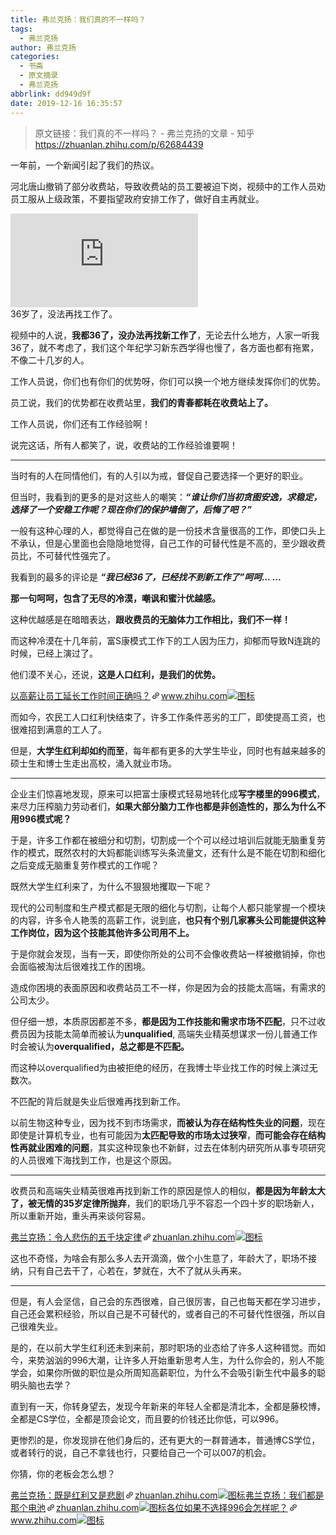 ```yaml
---
title: 弗兰克扬：我们真的不一样吗？
tags:
  - 弗兰克扬
author: 弗兰克扬
categories:
  - 书斋
  - 原文摘录
  - 弗兰克扬
abbrlink: dd949d9f
date: 2019-12-16 16:35:57
---
```

> 原文链接：我们真的不一样吗？ - 弗兰克扬的文章 - 知乎
       <https://zhuanlan.zhihu.com/p/62684439>
>
<!--more-->

<div class="Post-RichTextContainer"><div class="RichText ztext Post-RichText"><p>一年前，一个新闻引起了我们的热议。</p><p>河北唐山撤销了部分收费站，导致收费站的员工要被迫下岗，视频中的工作人员劝员工服从上级政策，不要指望政府安排工作了，做好自主再就业。</p><div><div class="RichText-video" data-za-detail-view-path-module="VideoItem" data-za-extra-module="{&quot;card&quot;:{&quot;content&quot;:{&quot;type&quot;:&quot;Video&quot;,&quot;sub_type&quot;:&quot;SelfHosted&quot;,&quot;video_id&quot;:&quot;1101781364743028736&quot;,&quot;is_playable&quot;:true}}}"><div class="VideoCard VideoCard--interactive"><div class="VideoCard-layout"><div class="VideoCard-video"><div class="VideoCard-video-content"><div class="VideoCard-player"><iframe frameborder="0" allowfullscreen="" src="https://www.zhihu.com/video/1101781364743028736?autoplay=false&amp;useMSE="></iframe></div></div></div><div class="VideoCard-content"><div class="VideoCard-title">36岁了，没法再找工作了。</div></div></div><div class="VideoCard-mask"></div></div></div></div><p>视频中的人说，<b>我都36了，没办法再找新工作了</b>，无论去什么地方，人家一听我36了，就不考虑了，我们这个年纪学习新东西学得也慢了，各方面也都有拖累，不像二十几岁的人。</p><p>工作人员说，你们也有你们的优势呀，你们可以换一个地方继续发挥你们的优势。</p><p>员工说，我们的优势都在收费站里，<b>我们的青春都耗在收费站上了。</b></p><p>工作人员说，你们还有工作经验啊！</p><p>说完这话，所有人都笑了，说，收费站的工作经验谁要啊！</p><hr><p>当时有的人在同情他们，有的人引以为戒，督促自己要选择一个更好的职业。</p><p>但当时，我看到的更多的是对这些人的嘲笑：<i><b>“谁让你们当初贪图安逸，求稳定，选择了一个安稳工作呢？现在你们的保护墙倒了，后悔了吧？”</b></i></p><p>一般有这种心理的人，都觉得自己在做的是一份技术含量很高的工作，即使口头上不承认，但是心里面也会隐隐地觉得，自己工作的可替代性是不高的，至少跟收费员比，不可替代性强完了。</p><p>我看到的最多的评论是 <b><i>“我已经36了，已经找不到新工作了”呵呵... ...</i></b></p><p><b>那一句呵呵，包含了无尽的冷漠，嘲讽和蜜汁优越感。</b></p><p>这种优越感是在暗暗表达，<b>跟收费员的无脑体力工作相比，我们不一样！</b></p><p>而这种冷漠在十几年前，富S康模式工作下的工人因为压力，抑郁而导致N连跳的时候，已经上演过了。</p><p>他们漠不关心，还说，<b>这是人口红利，是我们的优势。</b></p><a target="_blank" href="https://www.zhihu.com/question/318434734/answer/645544367" data-draft-node="block" data-draft-type="link-card" data-image="https://zhstatic.zhihu.com/assets/zhihu/editor/zhihu-card-default.svg" class="LinkCard LinkCard--hasImage" data-za-detail-view-id="172"><span class="LinkCard-backdrop" style="background-image:url(https://zhstatic.zhihu.com/assets/zhihu/editor/zhihu-card-default.svg)"></span><span class="LinkCard-content"><span class="LinkCard-text"><span class="LinkCard-title" data-text="true">以高薪让员工延长工作时间正确吗？</span><span class="LinkCard-meta"><span style="display:inline-flex;align-items:center">​<svg class="Zi Zi--InsertLink" fill="currentColor" viewBox="0 0 24 24" width="17" height="17"><path d="M6.77 17.23c-.905-.904-.94-2.333-.08-3.193l3.059-3.06-1.192-1.19-3.059 3.058c-1.489 1.489-1.427 3.954.138 5.519s4.03 1.627 5.519.138l3.059-3.059-1.192-1.192-3.059 3.06c-.86.86-2.289.824-3.193-.08zm3.016-8.673l1.192 1.192 3.059-3.06c.86-.86 2.289-.824 3.193.08.905.905.94 2.334.08 3.194l-3.059 3.06 1.192 1.19 3.059-3.058c1.489-1.489 1.427-3.954-.138-5.519s-4.03-1.627-5.519-.138L9.786 8.557zm-1.023 6.68c.33.33.863.343 1.177.029l5.34-5.34c.314-.314.3-.846-.03-1.176-.33-.33-.862-.344-1.176-.03l-5.34 5.34c-.314.314-.3.846.03 1.177z" fill-rule="evenodd"></path></svg></span>www.zhihu.com</span></span><span class="LinkCard-imageCell"><img class="LinkCard-image LinkCard-image--square" alt="图标" src="https://zhstatic.zhihu.com/assets/zhihu/editor/zhihu-card-default.svg"></span></span></a><p>而如今，农民工人口红利快结束了，许多工作条件恶劣的工厂，即使提高工资，也很难招到满意的工人了。</p><p>但是，<b>大学生红利却如约而至</b>，每年都有更多的大学生毕业，同时也有越来越多的硕士生和博士生走出高校，涌入就业市场。</p><hr><p>企业主们惊喜地发现，原来可以把富士康模式轻易地转化成<b>写字楼里的996模式</b>，来尽力压榨脑力劳动者们，<b>如果大部分脑力工作也都是非创造性的，那么为什么不用996模式呢？</b></p><p>于是，许多工作都在被细分和切割，切割成一个个可以经过培训后就能无脑重复劳作的模式，既然农村的大妈都能训练写头条流量文，还有什么是不能在切割和细化之后变成无脑重复劳作模式的工作呢？</p><p>既然大学生红利来了，为什么不狠狠地攫取一下呢？</p><p>现代的公司制度和生产模式都是无限的细化与切割，让每个人都只能掌握一个模块的内容，许多令人艳羡的高薪工作，说到底，<b>也只有个别几家寡头公司能提供这种工作岗位，因为这个技能其他许多公司用不上。</b></p><p>于是你就会发现，当有一天，即使你所处的公司不会像收费站一样被撤销掉，你也会面临被淘汰后很难找工作的困境。</p><p>造成你困境的表面原因和收费站员工不一样，你是因为会的技能太高端，有需求的公司太少。</p><p>但仔细一想，本质原因都差不多，<b>都是因为工作技能和需求市场不匹配</b>，只不过收费员因为技能太简单而被认为<b>unqualified</b>, 高端失业精英想谋求一份儿普通工作时会被认为<b>overqualified，总之都是不匹配。</b></p><p>而这种以overqualified为由被拒绝的经历，在我博士毕业找工作的时候上演过无数次。</p><p>不匹配的背后就是失业后很难再找到新工作。</p><p>以前生物这种专业，因为找不到市场需求，<b>而被认为存在结构性失业的问题</b>，现在即使是计算机专业，也有可能因为<b>太匹配导致的市场太过狭窄</b>，<b>而可能会存在结构性再就业困难的问题</b>，其实这种现象也不新鲜，过去在体制内研究所从事专项研究的人员很难下海找到工作，也是这个原因。</p><hr><p>收费员和高端失业精英很难再找到新工作的原因是惊人的相似，<b>都是因为年龄太大了，被无情的35岁定律所抛弃</b>，我们的职场几乎不容忍一个四十岁的职场新人，所以重新开始，重头再来谈何容易。</p><a target="_blank" href="https://zhuanlan.zhihu.com/p/62390371" data-draft-node="block" data-draft-type="link-card" data-image="https://pic4.zhimg.com/v2-7fb7460b631d07d9e6da8720586308e7_180x120.jpg" data-image-width="852" data-image-height="354" class="LinkCard LinkCard--hasImage" data-za-detail-view-id="172"><span class="LinkCard-backdrop" style="background-image:url(https://pic4.zhimg.com/v2-7fb7460b631d07d9e6da8720586308e7_180x120.jpg)"></span><span class="LinkCard-content"><span class="LinkCard-text"><span class="LinkCard-title" data-text="true">弗兰克扬：令人悲伤的五千块定律</span><span class="LinkCard-meta"><span style="display:inline-flex;align-items:center">​<svg class="Zi Zi--InsertLink" fill="currentColor" viewBox="0 0 24 24" width="17" height="17"><path d="M6.77 17.23c-.905-.904-.94-2.333-.08-3.193l3.059-3.06-1.192-1.19-3.059 3.058c-1.489 1.489-1.427 3.954.138 5.519s4.03 1.627 5.519.138l3.059-3.059-1.192-1.192-3.059 3.06c-.86.86-2.289.824-3.193-.08zm3.016-8.673l1.192 1.192 3.059-3.06c.86-.86 2.289-.824 3.193.08.905.905.94 2.334.08 3.194l-3.059 3.06 1.192 1.19 3.059-3.058c1.489-1.489 1.427-3.954-.138-5.519s-4.03-1.627-5.519-.138L9.786 8.557zm-1.023 6.68c.33.33.863.343 1.177.029l5.34-5.34c.314-.314.3-.846-.03-1.176-.33-.33-.862-.344-1.176-.03l-5.34 5.34c-.314.314-.3.846.03 1.177z" fill-rule="evenodd"></path></svg></span>zhuanlan.zhihu.com</span></span><span class="LinkCard-imageCell"><img class="LinkCard-image LinkCard-image--horizontal" alt="图标" src="https://pic4.zhimg.com/v2-7fb7460b631d07d9e6da8720586308e7_180x120.jpg"></span></span></a><p>这也不奇怪，为啥会有那么多人去开滴滴，做个小生意了，年龄大了，职场不接纳，只有自己去干了，心若在，梦就在，大不了就从头再来。</p><hr><p>但是，有人会坚信，自己会的东西很难，自己很厉害，自己也每天都在学习进步，自己还会累积经验，所以自己是不可替代的，或者自己的不可替代性很强，所以自己很难失业。</p><p>是的，在以前大学生红利还未到来前，那时职场的业态给了许多人这种错觉。而如今，来势汹汹的996大潮，让许多人开始重新思考人生，为什么你会的，别人不能学会，如果你所做的职位是众所周知高薪职位，为什么不会吸引新生代中最多的聪明头脑也去学？</p><p>直到有一天，你转身望去，发现今年新来的年轻人全都是清北本，全都是藤校博，全都是CS学位，全都是顶会论文，而且要的价钱还比你低，可以996。</p><p>更惨烈的是，你发现排在他们身后的，还有更大的一群普通本，普通博CS学位，或者转行的说，自己不拿钱也行，只要给自己一个可以007的机会。</p><p>你猜，你的老板会怎么想？</p><a target="_blank" href="https://zhuanlan.zhihu.com/p/62555481" data-draft-node="block" data-draft-type="link-card" data-image="https://pic1.zhimg.com/v2-1a02c0cd898aecd0f9836a35c15bdbb0_180x120.jpg" data-image-width="750" data-image-height="272" class="LinkCard LinkCard--hasImage" data-za-detail-view-id="172"><span class="LinkCard-backdrop" style="background-image:url(https://pic1.zhimg.com/v2-1a02c0cd898aecd0f9836a35c15bdbb0_180x120.jpg)"></span><span class="LinkCard-content"><span class="LinkCard-text"><span class="LinkCard-title" data-text="true">弗兰克扬：既是红利又是悲剧</span><span class="LinkCard-meta"><span style="display:inline-flex;align-items:center">​<svg class="Zi Zi--InsertLink" fill="currentColor" viewBox="0 0 24 24" width="17" height="17"><path d="M6.77 17.23c-.905-.904-.94-2.333-.08-3.193l3.059-3.06-1.192-1.19-3.059 3.058c-1.489 1.489-1.427 3.954.138 5.519s4.03 1.627 5.519.138l3.059-3.059-1.192-1.192-3.059 3.06c-.86.86-2.289.824-3.193-.08zm3.016-8.673l1.192 1.192 3.059-3.06c.86-.86 2.289-.824 3.193.08.905.905.94 2.334.08 3.194l-3.059 3.06 1.192 1.19 3.059-3.058c1.489-1.489 1.427-3.954-.138-5.519s-4.03-1.627-5.519-.138L9.786 8.557zm-1.023 6.68c.33.33.863.343 1.177.029l5.34-5.34c.314-.314.3-.846-.03-1.176-.33-.33-.862-.344-1.176-.03l-5.34 5.34c-.314.314-.3.846.03 1.177z" fill-rule="evenodd"></path></svg></span>zhuanlan.zhihu.com</span></span><span class="LinkCard-imageCell"><img class="LinkCard-image LinkCard-image--horizontal" alt="图标" src="https://pic1.zhimg.com/v2-1a02c0cd898aecd0f9836a35c15bdbb0_180x120.jpg"></span></span></a><a target="_blank" href="https://zhuanlan.zhihu.com/p/61016879" data-draft-node="block" data-draft-type="link-card" data-image="https://pic4.zhimg.com/v2-c89393299158ce43b920ef5c28e38f57_180x120.jpg" data-image-width="733" data-image-height="376" class="LinkCard LinkCard--hasImage" data-za-detail-view-id="172"><span class="LinkCard-backdrop" style="background-image:url(https://pic4.zhimg.com/v2-c89393299158ce43b920ef5c28e38f57_180x120.jpg)"></span><span class="LinkCard-content"><span class="LinkCard-text"><span class="LinkCard-title" data-text="true">弗兰克扬：我们都是那个电池</span><span class="LinkCard-meta"><span style="display:inline-flex;align-items:center">​<svg class="Zi Zi--InsertLink" fill="currentColor" viewBox="0 0 24 24" width="17" height="17"><path d="M6.77 17.23c-.905-.904-.94-2.333-.08-3.193l3.059-3.06-1.192-1.19-3.059 3.058c-1.489 1.489-1.427 3.954.138 5.519s4.03 1.627 5.519.138l3.059-3.059-1.192-1.192-3.059 3.06c-.86.86-2.289.824-3.193-.08zm3.016-8.673l1.192 1.192 3.059-3.06c.86-.86 2.289-.824 3.193.08.905.905.94 2.334.08 3.194l-3.059 3.06 1.192 1.19 3.059-3.058c1.489-1.489 1.427-3.954-.138-5.519s-4.03-1.627-5.519-.138L9.786 8.557zm-1.023 6.68c.33.33.863.343 1.177.029l5.34-5.34c.314-.314.3-.846-.03-1.176-.33-.33-.862-.344-1.176-.03l-5.34 5.34c-.314.314-.3.846.03 1.177z" fill-rule="evenodd"></path></svg></span>zhuanlan.zhihu.com</span></span><span class="LinkCard-imageCell"><img class="LinkCard-image LinkCard-image--horizontal" alt="图标" src="https://pic4.zhimg.com/v2-c89393299158ce43b920ef5c28e38f57_180x120.jpg"></span></span></a><a target="_blank" href="https://www.zhihu.com/question/318696303/answer/653854465" data-draft-node="block" data-draft-type="link-card" data-image="https://zhstatic.zhihu.com/assets/zhihu/editor/zhihu-card-default.svg" class="LinkCard LinkCard--hasImage" data-za-detail-view-id="172"><span class="LinkCard-backdrop" style="background-image:url(https://zhstatic.zhihu.com/assets/zhihu/editor/zhihu-card-default.svg)"></span><span class="LinkCard-content"><span class="LinkCard-text"><span class="LinkCard-title" data-text="true">各位如果不选择996会怎样呢？</span><span class="LinkCard-meta"><span style="display:inline-flex;align-items:center">​<svg class="Zi Zi--InsertLink" fill="currentColor" viewBox="0 0 24 24" width="17" height="17"><path d="M6.77 17.23c-.905-.904-.94-2.333-.08-3.193l3.059-3.06-1.192-1.19-3.059 3.058c-1.489 1.489-1.427 3.954.138 5.519s4.03 1.627 5.519.138l3.059-3.059-1.192-1.192-3.059 3.06c-.86.86-2.289.824-3.193-.08zm3.016-8.673l1.192 1.192 3.059-3.06c.86-.86 2.289-.824 3.193.08.905.905.94 2.334.08 3.194l-3.059 3.06 1.192 1.19 3.059-3.058c1.489-1.489 1.427-3.954-.138-5.519s-4.03-1.627-5.519-.138L9.786 8.557zm-1.023 6.68c.33.33.863.343 1.177.029l5.34-5.34c.314-.314.3-.846-.03-1.176-.33-.33-.862-.344-1.176-.03l-5.34 5.34c-.314.314-.3.846.03 1.177z" fill-rule="evenodd"></path></svg></span>www.zhihu.com</span></span><span class="LinkCard-imageCell"><img class="LinkCard-image LinkCard-image--square" alt="图标" src="https://zhstatic.zhihu.com/assets/zhihu/editor/zhihu-card-default.svg"></span></span></a><p></p></div></div>